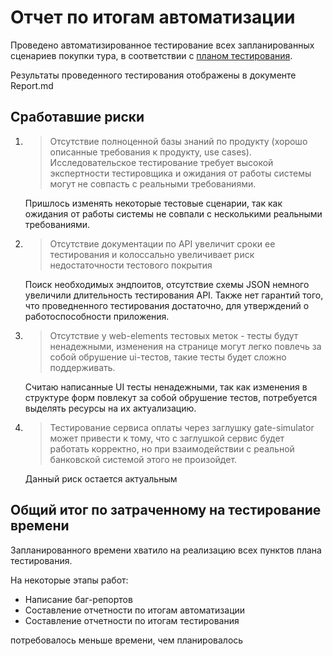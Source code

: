 # Отчет по итогам автоматизации

Проведено автоматизированное тестирование всех запланированных сценариев покупки тура, в соответствии с [планом тестирования](https://github.com/SvetlanaChistyakova1656/diplomproject/blob/main/reports/plan.md).

Результаты проведенного тестирования отображены в документе Report.md

## Сработавшие риски

1. > Отсутствие полноценной базы знаний по продукту (хорошо описанные требования к продукту, use cases). Исследовательское тестирование требует высокой экспертности тестировщика и ожидания от работы системы могут не совпасть с реальными требованиями.

   Пришлось изменять некоторые тестовые сценарии, так как ожидания от работы системы не совпали с несколькими реальными требованиями.

2. > Отсутствие документации по API увеличит сроки ее тестирования и колоссально увеличивает риск недостаточности тестового покрытия

   Поиск необходимых эндпоитов, отсутствие схемы JSON немного увеличили длительность тестирования API. Также нет гарантий того, что проведненного тестирования достаточно, для утверждений о работоспособности приложения.

3. >Отсутствие у web-elements тестовых меток - тесты будут ненадежными, изменения на странице могут легко повлечь за собой обрушение ui-тестов, такие тесты будет сложно поддерживать.

   Считаю написанные UI тесты ненадежными, так как изменения в структуре форм повлекут за собой обрушение тестов, потребуется выделять ресурсы на их актуализацию.

4. >Тестирование сервиса оплаты через заглушку gate-simulator может привести к тому, что с заглушкой сервис будет работать корректно, но при взаимодействии с реальной банковской системой этого не произойдет.

   Данный риск остается актуальным

## Общий итог по затраченному на тестирование времени

Запланированного времени хватило на реализацию всех пунктов плана тестирования.

На некоторые этапы работ: 
  - Написание баг-репортов
  - Составление отчетности по итогам автоматизации
  - Составление отчетности по итогам тестирования
    
потребовалось меньше времени, чем планировалось
   
   
